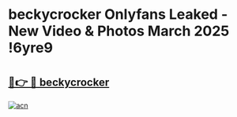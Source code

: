# beckycrocker Onlyfans Leaked - New Video & Photos March 2025 !6yre9

# <h2><a href="https://oo9z0b.iuczelnia.edu.pl?title=beckycrocker&ref=6yre9">🔗👉 🔴 beckycrocker</a></h2>

[![acn](https://github.com/user-attachments/assets/0f9c940e-d8b0-45ae-aac7-cd30a18b3e1c)](https://oo9z0b.iuczelnia.edu.pl?title=beckycrocker&ref=6yre9)

